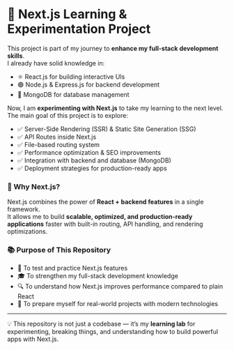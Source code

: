 # 🚀 Next.js Learning & Experimentation Project  

This project is part of my journey to **enhance my full-stack development skills**.  
I already have solid knowledge in:  
- ⚛️ React.js for building interactive UIs  
- 🟢 Node.js & Express.js for backend development  
- 🍃 MongoDB for database management  

Now, I am **experimenting with Next.js** to take my learning to the next level.  
The main goal of this project is to explore:  
- ✅ Server-Side Rendering (SSR) & Static Site Generation (SSG)  
- ✅ API Routes inside Next.js  
- ✅ File-based routing system  
- ✅ Performance optimization & SEO improvements  
- ✅ Integration with backend and database (MongoDB)  
- ✅ Deployment strategies for production-ready apps  

### 🎯 Why Next.js?  
Next.js combines the power of **React + backend features** in a single framework.  
It allows me to build **scalable, optimized, and production-ready applications** faster with built-in routing, API handling, and rendering optimizations.  

### 📚 Purpose of This Repository  
- 🧪 To test and practice Next.js features  
- 🎓 To strengthen my full-stack development knowledge  
- 🔍 To understand how Next.js improves performance compared to plain React  
- 🚀 To prepare myself for real-world projects with modern technologies  

---

💡 This repository is not just a codebase — it’s my **learning lab** for experimenting, breaking things, and understanding how to build powerful apps with Next.js.  

